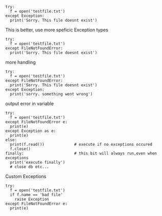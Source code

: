 ```
try:
  f = open('testfile.txt')
except Exception:
  print('Sorry. This file doesnt exist')
```
This is better, use more speficic Exception types
```
try:
  f = open('testfile.txt')
except FileNotFoundError:
  print('Sorry. This file doesnt exist')
```
more handling
```
try:
  f = open('testfile.txt')
except FileNotFoundError:
  print('Sorry. This file doesnt exist')
except Exception:
  print('sorry. something went wrong')
```
output error in variable
```
try:
  f = open('testfile.txt')
except FileNotFoundError e:
  print(e)
except Exception as e:
  print(e)
else:
  print(f.read())             # execute if no exceptions occured
  f.close()
finally:                      # this bit will always run,even when exceptions
  print('execute finally')
  # close db etc...
```
Custom Exceptions
```
try:
  f = open('testfile.txt')
  if f.name == 'bad file'
    raise Exception
except FileNotFoundError e:
  print(e)

```
